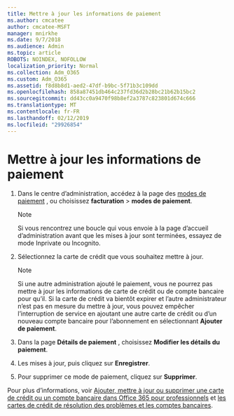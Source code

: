 ```yaml
---
title: Mettre à jour les informations de paiement
ms.author: cmcatee
author: cmcatee-MSFT
manager: mnirkhe
ms.date: 9/7/2018
ms.audience: Admin
ms.topic: article
ROBOTS: NOINDEX, NOFOLLOW
localization_priority: Normal
ms.collection: Adm_O365
ms.custom: Adm_O365
ms.assetid: f8d8b8d1-aed2-47df-b9bc-5f71b3c109dd
ms.openlocfilehash: 858a87451db464c237fd36d2b28bc21b62b15bc2
ms.sourcegitcommit: dd43cc0a9470f98b8ef2a3787c823801d674c666
ms.translationtype: MT
ms.contentlocale: fr-FR
ms.lasthandoff: 02/12/2019
ms.locfileid: "29926854"
---
```

# <a name="update-payment-details"></a>Mettre à jour les informations de paiement

1. Dans le centre d’administration, accédez à la page des [modes de paiement](https://go.microsoft.com/fwlink/p/?linkid=2018806) , ou choisissez **facturation** \> **modes de paiement**.
    
    > [!NOTE]
    > Si vous rencontrez une boucle qui vous envoie à la page d’accueil d’administration avant que les mises à jour sont terminées, essayez de mode Inprivate ou Incognito. 
  
2. Sélectionnez la carte de crédit que vous souhaitez mettre à jour.
    
    > [!NOTE]
    > Si une autre administration ajouté le paiement, vous ne pourrez pas mettre à jour les informations de carte de crédit ou de compte bancaire pour qu’il. Si la carte de crédit va bientôt expirer et l’autre administrateur n’est pas en mesure du mettre à jour, vous pouvez empêcher l’interruption de service en ajoutant une autre carte de crédit ou d’un nouveau compte bancaire pour l’abonnement en sélectionnant **Ajouter de paiement**. 
  
3. Dans la page **Détails de paiement** , choisissez **Modifier les détails du paiement**.
    
4. Les mises à jour, puis cliquez sur **Enregistrer**.
    
5. Pour supprimer ce mode de paiement, cliquez sur **Supprimer**.
    
Pour plus d’informations, voir [Ajouter, mettre à jour ou supprimer une carte de crédit ou un compte bancaire dans Office 365 pour professionnels](https://support.office.com/article/30ba9c83-50d8-4020-90ed-830a5b8c8724) et [les cartes de crédit de résolution des problèmes et les comptes bancaires](https://support.office.com/article/30ba9c83-50d8-4020-90ed-830a5b8c8724).
  

